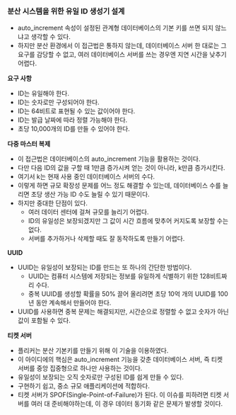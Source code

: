 ### 분산 시스템을 위한 유일 ID 생성기 설계
* auto_increment 속성이 설정된 관계형 데이터베이스의 기본 키를 쓰면 되지 않느냐고 생각할 수 있다.
* 하지만 분산 환경에서 이 접근법은 통하지 않는데, 데이터베이스 서버 한 대로는 그 요구를 감당할 수 없고, 여러 데이터베이스 서버를 쓰는 경우엔 지연 시간을 낮추기 어렵다.

**요구 사항**
* ID는 유일해야 한다.
* ID는 숫자로만 구성되어야 한다.
* ID는 64비트로 표현될 수 있는 값이어야 한다.
* ID는 발급 날짜에 따라 정렬 가능해야 한다.
* 초당 10,000개의 ID를 만들 수 있어야 한다.

**다중 마스터 복제**
* 이 접근법은 데이터베이스의 auto_increment 기능을 활용하는 것이다.
* 다만 다음 ID의 값을 구할 때 1만큼 증가시켜 얻는 것이 아니라, k만큼 증가시킨다.
* 여기서 k는 현재 사용 중인 데이터베이스 서버의 수다.
* 이렇게 하면 규모 확장성 문제를 어느 정도 해결할 수 있는데, 데이터베이스 수를 늘리면 초당 생산 가능 ID 수도 늘릴 수 있기 때문이다.
* 하지만 중대한 단점이 있다.
  * 여러 데이터 센터에 걸쳐 규모를 늘리기 어렵다.
  * ID의 유일성은 보장되겠지만 그 값이 시간 흐름에 맞추어 커지도록 보장할 수는 없다.
  * 서버를 추가하거나 삭제할 때도 잘 동작하도록 만들기 어렵다.

**UUID**
* UUID는 유일성이 보장되는 ID를 만드는 또 하나의 간단한 방법이다. 
  * UUID는 컴퓨터 시스템에 저장되는 정보를 유일하게 식별하기 위한 128비트짜리 수다.
  * 중복 UUID를 생성할 확률을 50% 끌어 올리려면 초당 10억 개의 UUID를 100년 동안 계속해서 만들어야 한다.
* UUID를 사용하면 중복 문제는 해결되지만, 시간순으로 정렬할 수 없고 숫자가 아닌 값이 포함될 수 있다.

**티켓 서버**
* 플리커는 분산 기본키를 만들기 위해 이 기술을 이용하였다.
* 이 아이디에의 핵심은 auto_increment 기능을 갖춘 데이터베이스 서버, 즉 티켓 서버를 중앙 집중형으로 하나만 사용하는 것이다.
* 유일성이 보장되는 오직 숫자로만 구성된 ID를 쉽게 만들 수 있다.
* 구현하기 쉽고, 중소 규모 애플리케이션에 적합하다.
* 티켓 서버가 SPOF(Single-Point-of-Failure)가 된다. 이 이슈를 피하려면 티켓 서버를 여러 대 준비해야하는데, 이 경우 데이터 동기화 같은 문제가 발생할 것이다.